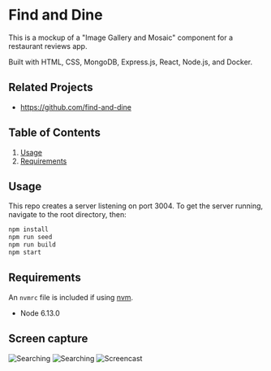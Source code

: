 # Find and Dine

This is a mockup of a "Image Gallery and Mosaic" component for a restaurant reviews app.

Built with HTML, CSS, MongoDB, Express.js, React, Node.js, and Docker.

## Related Projects

  - https://github.com/find-and-dine

## Table of Contents

1. [Usage](#Usage)
2. [Requirements](#requirements)

## Usage

This repo creates a server listening on port 3004. To get the server running, navigate to the root directory, then:

```sh
npm install
npm run seed
npm run build
npm start
```

## Requirements

An `nvmrc` file is included if using [nvm](https://github.com/creationix/nvm).

- Node 6.13.0

## Screen capture
![Searching](https://media.giphy.com/media/jPM6MCEVEDPwT5KVYr/giphy.gif)
![Searching](https://media.giphy.com/media/TiD5KnzynJFiqAj9EZ/giphy.gif)
![Screencast](https://i.imgur.com/Qp9I81j.gif)
